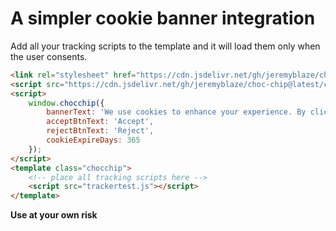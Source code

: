 # A simpler cookie banner integration

Add all your tracking scripts to the template and it will load them only when the user consents.

```html
<link rel="stylesheet" href="https://cdn.jsdelivr.net/gh/jeremyblaze/choc-chip@latest/chocchip/chocchip.css">
<script src="https://cdn.jsdelivr.net/gh/jeremyblaze/choc-chip@latest/chocchip/chocchip.js"></script>
<script>
    window.chocchip({
        bannerText: 'We use cookies to enhance your experience. By clicking "Accept", you consent to our use of cookies for analytics and tracking. Read more in our <a href="/privacy-policy">privacy policy</a>.',
        acceptBtnText: 'Accept',
        rejectBtnText: 'Reject',
        cookieExpireDays: 365
    });
</script>
<template class="chocchip">
    <!-- place all tracking scripts here -->
    <script src="trackertest.js"></script>
</template>
```

**Use at your own risk**
